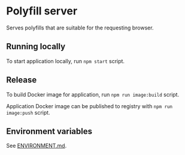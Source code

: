 # Polyfill server

Serves polyfills that are suitable for the requesting browser.

## Running locally

To start application locally, run `npm start` script.

## Release

To build Docker image for application, run `npm run image:build` script.

Application Docker image can be published to registry with `npm run image:push` script.

## Environment variables

See [ENVIRONMENT.md](ENVIRONMENT.md).
